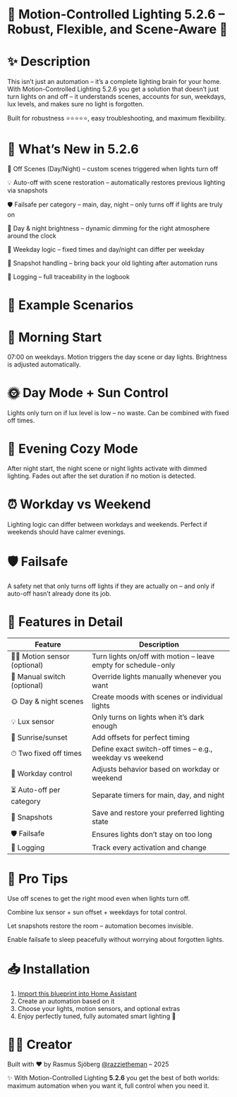 # 🌟 Motion-Controlled Lighting 5.2.6 – Robust, Flexible, and Scene-Aware 🌟

# ✨ Description

This isn’t just an automation – it’s a complete lighting brain for your home.
With Motion-Controlled Lighting 5.2.6 you get a solution that doesn’t just turn lights on and off – it understands scenes, accounts for sun, weekdays, lux levels, and makes sure no light is forgotten.

Built for robustness ⭐⭐⭐⭐⭐, easy troubleshooting, and maximum flexibility.

# 🚀 What’s New in 5.2.6

🎨 Off Scenes (Day/Night) – custom scenes triggered when lights turn off

💡 Auto-off with scene restoration – automatically restores previous lighting via snapshots

🛡️ Failsafe per category – main, day, night – only turns off if lights are truly on

🌙 Day & night brightness – dynamic dimming for the right atmosphere around the clock

📅 Weekday logic – fixed times and day/night can differ per weekday

📸 Snapshot handling – bring back your old lighting after automation runs

📝 Logging – full traceability in the logbook

# 🌅 Example Scenarios

# 🌄 Morning Start

07:00 on weekdays. Motion triggers the day scene or day lights.
Brightness is adjusted automatically.

# 🌞 Day Mode + Sun Control

Lights only turn on if lux level is low – no waste.
Can be combined with fixed off times.

# 🌙 Evening Cozy Mode

After night start, the night scene or night lights activate with dimmed lighting.
Fades out after the set duration if no motion is detected.

# ⏰ Workday vs Weekend

Lighting logic can differ between workdays and weekends.
Perfect if weekends should have calmer evenings.

# 🛡️ Failsafe

A safety net that only turns off lights if they are actually on –
and only if auto-off hasn’t already done its job.

# 🔧 Features in Detail

| Feature | Description |
|---------|-------------|
| 🚶‍♂️ Motion sensor (optional) | Turn lights on/off with motion – leave empty for schedule-only |
| 🔘 Manual switch (optional) | Override lights manually whenever you want |
| 🌞 Day & night scenes | Create moods with scenes or individual lights |
| 💡 Lux sensor | Only turns on lights when it’s dark enough |
| 🌅 Sunrise/sunset | Add offsets for perfect timing |
| ⏱ Two fixed off times | Define exact switch-off times – e.g., weekday vs weekend |
| 📅 Workday control | Adjusts behavior based on workday or weekend |
| ⏳ Auto-off per category | Separate timers for main, day, and night |
| 📸 Snapshots | Save and restore your preferred lighting state |
| 🛡️ Failsafe | Ensures lights don’t stay on too long |
| 📝 Logging | Track every activation and change |


# 🌈 Pro Tips

Use off scenes to get the right mood even when lights turn off.

Combine lux sensor + sun offset + weekdays for total control.

Let snapshots restore the room – automation becomes invisible.

Enable failsafe to sleep peacefully without worrying about forgotten lights.

# 📥 Installation

1. [Import this blueprint into Home Assistant](https://my.home-assistant.io/redirect/blueprint_import/?blueprint_url=https://github.com/razzietheman/Advanced-Motion-Activated-Light-Blueprint/blob/main/Smarter_Lighting.yaml)
2. Create an automation based on it  
3. Choose your lights, motion sensors, and optional extras  
4. Enjoy perfectly tuned, fully automated smart lighting 🎉

# 👨‍💻 Creator

Built with ❤️ by Rasmus Sjöberg [@razzietheman](https://github.com/razzietheman)
 – 2025

✨ With Motion-Controlled Lighting **5.2.6** you get the best of both worlds:
maximum automation when you want it, full control when you need it.
